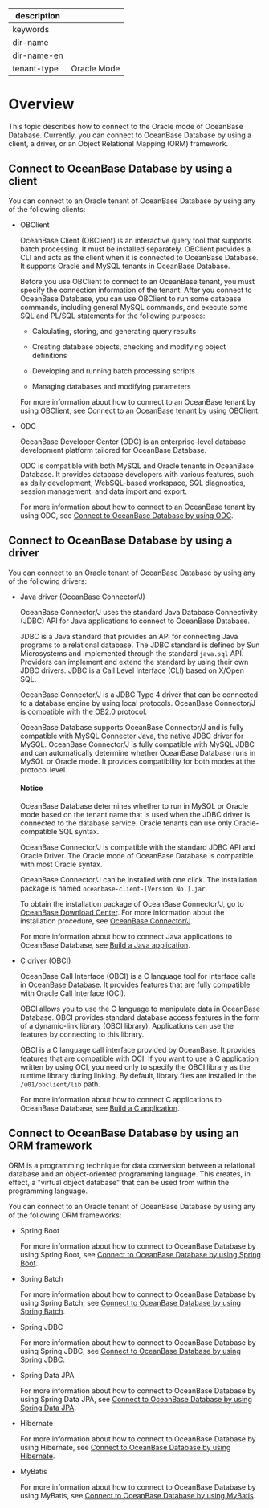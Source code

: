 |description||
|---|---|
|keywords||
|dir-name||
|dir-name-en||
|tenant-type|Oracle Mode|

# Overview

This topic describes how to connect to the Oracle mode of OceanBase Database. Currently, you can connect to OceanBase Database by using a client, a driver, or an Object Relational Mapping (ORM) framework.

## Connect to OceanBase Database by using a client

You can connect to an Oracle tenant of OceanBase Database by using any of the following clients:

* OBClient

  OceanBase Client (OBClient) is an interactive query tool that supports batch processing. It must be installed separately. OBClient provides a CLI and acts as the client when it is connected to OceanBase Database. It supports Oracle and MySQL tenants in OceanBase Database.

   Before you use OBClient to connect to an OceanBase tenant, you must specify the connection information of the tenant. After you connect to OceanBase Database, you can use OBClient to run some database commands, including general MySQL commands, and execute some SQL and PL/SQL statements for the following purposes:

   * Calculating, storing, and generating query results

   * Creating database objects, checking and modifying object definitions

   * Developing and running batch processing scripts

   * Managing databases and modifying parameters

   For more information about how to connect to an OceanBase tenant by using OBClient, see [Connect to an OceanBase tenant by using OBClient](200.connect-to-an-oceanbase-tenant-by-using-obclient-of-oracle-mode.md).

* ODC

   OceanBase Developer Center (ODC) is an enterprise-level database development platform tailored for OceanBase Database.

   ODC is compatible with both MySQL and Oracle tenants in OceanBase Database. It provides database developers with various features, such as daily development, WebSQL-based workspace, SQL diagnostics, session management, and data import and export.

   For more information about how to connect to an OceanBase tenant by using ODC, see [Connect to OceanBase Database by using ODC](300.connect-to-the-oceanbase-database-through-odc-of-oracle-mode.md).

## Connect to OceanBase Database by using a driver

You can connect to an Oracle tenant of OceanBase Database by using any of the following drivers:

* Java driver (OceanBase Connector/J)

   OceanBase Connector/J uses the standard Java Database Connectivity (JDBC) API for Java applications to connect to OceanBase Database.

   JDBC is a Java standard that provides an API for connecting Java programs to a relational database. The JDBC standard is defined by Sun Microsystems and implemented through the standard `java.sql` API. Providers can implement and extend the standard by using their own JDBC drivers. JDBC is a Call Level Interface (CLI) based on X/Open SQL.

   OceanBase Connector/J is a JDBC Type 4 driver that can be connected to a database engine by using local protocols. OceanBase Connector/J is compatible with the OB2.0 protocol.

   OceanBase Database supports OceanBase Connector/J and is fully compatible with MySQL Connector Java, the native JDBC driver for MySQL. OceanBase Connector/J is fully compatible with MySQL JDBC and can automatically determine whether OceanBase Database runs in MySQL or Oracle mode. It provides compatibility for both modes at the protocol level.

  <main id="notice" type='notice'>
    <h4>Notice</h4>
    <p>OceanBase Database determines whether to run in MySQL or Oracle mode based on the tenant name that is used when the JDBC driver is connected to the database service. Oracle tenants can use only Oracle-compatible SQL syntax. </p>
  </main>

   OceanBase Connector/J is compatible with the standard JDBC API and Oracle Driver. The Oracle mode of OceanBase Database is compatible with most Oracle syntax.

   OceanBase Connector/J can be installed with one click. The installation package is named `oceanbase-client-[Version No.].jar`.

   To obtain the installation package of OceanBase Connector/J, go to [OceanBase Download Center](https://en.oceanbase.com/softwarecenter). For more information about the installation procedure, see [OceanBase Connector/J](https://en.oceanbase.com/docs/oceanbase-connector-j-en).

   For more information about how to connect Java applications to OceanBase Database, see [Build a Java application](../../../200.quickstart/300.create-sample-application-of-oracle-mode/200.java-application-of-oracle-model.md).

* C driver (OBCI)

   OceanBase Call Interface (OBCI) is a C language tool for interface calls in OceanBase Database. It provides features that are fully compatible with Oracle Call Interface (OCI).

   OBCI allows you to use the C language to manipulate data in OceanBase Database. OBCI provides standard database access features in the form of a dynamic-link library (OBCI library). Applications can use the features by connecting to this library.

   OBCI is a C language call interface provided by OceanBase. It provides features that are compatible with OCI. If you want to use a C application written by using OCI, you need only to specify the OBCI library as the runtime library during linking. By default, library files are installed in the `/u01/obclient/lib` path.

   For more information about how to connect C applications to OceanBase Database, see [Build a C application](../../../200.quickstart/300.create-sample-application-of-oracle-mode/300.c-application-of-oracle-model.md).

## Connect to OceanBase Database by using an ORM framework

ORM is a programming technique for data conversion between a relational database and an object-oriented programming language. This creates, in effect, a "virtual object database" that can be used from within the programming language.

You can connect to an Oracle tenant of OceanBase Database by using any of the following ORM frameworks:

* Spring Boot

   For more information about how to connect to OceanBase Database by using Spring Boot, see [Connect to OceanBase Database by using Spring Boot](../200.sample-program-of-oracle-mode/100.java-of-oracle-mode/700.connect-to-the-oceanbase-database-through-spring-boot-of-oracle-mode.md).

* Spring Batch

   For more information about how to connect to OceanBase Database by using Spring Batch, see [Connect to OceanBase Database by using Spring Batch](../200.sample-program-of-oracle-mode/100.java-of-oracle-mode/800.connect-to-the-oceanbase-database-through-spring-batch-of-oracle-mode.md).

* Spring JDBC

   For more information about how to connect to OceanBase Database by using Spring JDBC, see [Connect to OceanBase Database by using Spring JDBC](../200.sample-program-of-oracle-mode/100.java-of-oracle-mode/900.connect-to-the-oceanbase-database-through-spring-jdbc-of-oracle-mode.md).

* Spring Data JPA

   For more information about how to connect to OceanBase Database by using Spring Data JPA, see [Connect to OceanBase Database by using Spring Data JPA](../200.sample-program-of-oracle-mode/100.java-of-oracle-mode/1000.connect-to-the-oceanbase-database-through-springjpa-of-oracle-mode.md).

* Hibernate

   For more information about how to connect to OceanBase Database by using Hibernate, see [Connect to OceanBase Database by using Hibernate](../200.sample-program-of-oracle-mode/100.java-of-oracle-mode/1100.connect-to-the-oceanbase-database-through-hibernate-of-oracle-mode.md).

* MyBatis

   For more information about how to connect to OceanBase Database by using MyBatis, see [Connect to OceanBase Database by using MyBatis](../200.sample-program-of-oracle-mode/100.java-of-oracle-mode/1200.connect-to-the-oceanbase-database-through-mybatis-of-oracle-mode.md).

